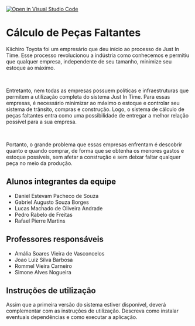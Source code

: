 [![Open in Visual Studio Code](https://classroom.github.com/assets/open-in-vscode-c66648af7eb3fe8bc4f294546bfd86ef473780cde1dea487d3c4ff354943c9ae.svg)](https://classroom.github.com/online_ide?assignment_repo_id=7590875&assignment_repo_type=AssignmentRepo)

# Cálculo de Peças Faltantes

Kiichiro Toyota foi um empresário que deu início ao processo de Just In Time. Esse processo revolucionou a indústria como conhecemos e permitiu que qualquer empresa, independente de seu tamanho, minimize seu estoque ao máximo.

<br/>

Entretanto, nem todas as empresas possuem políticas e infraestruturas que permitem a utilização completa do sistema Just In Time. Para essas empresas, é necessário minimizar ao máximo o estoque e controlar seu sistema de trânsito, compras e construção. Logo, o sistema de cálculo de peças faltantes entra como uma possibilidade de entregar a melhor relação possível para a sua empresa.

<br/>

Portanto, o grande problema que essas empresas enfrentam é descobrir quanto e quando comprar, de forma que se obtenha os menores gastos e estoque possíveis, sem afetar a construção e sem deixar faltar qualquer peça no meio da produção.

## Alunos integrantes da equipe

* Daniel Estevam Pacheco de Souza
* Gabriel Augusto Souza Borges
* Lucas Machado de Oliveira Andrade
* Pedro Rabelo de Freitas
* Rafael Pierre Martins

## Professores responsáveis

* Amália Soares Vieira de Vasconcelos
* Joao Luiz Silva Barbosa
* Rommel Vieira Carneiro
* Simone Alves Nogueira

## Instruções de utilização

Assim que a primeira versão do sistema estiver disponível, deverá complementar com as instruções de utilização. Descreva como instalar eventuais dependências e como executar a aplicação.
